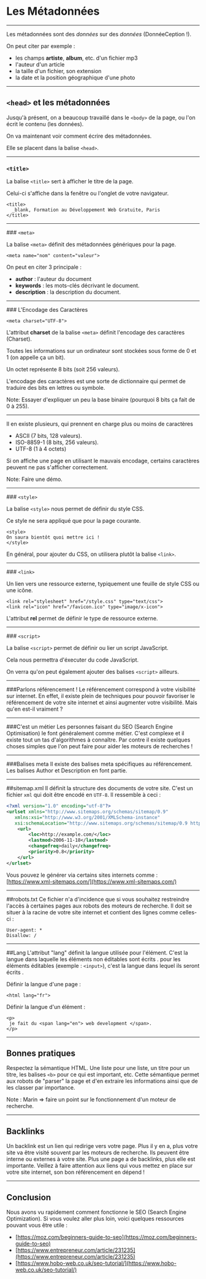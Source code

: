 # Les Métadonnées



---



Les métadonnées sont des _données_ sur des _données_ (DonnéeCeption !).

On peut citer par exemple :
- les champs **artiste**, **album**, etc. d'un fichier mp3
- l'auteur d'un article
- la taille d'un fichier, son extension
- la date et la position géographique d'une photo


***


## `<head>` et les métadonnées

Jusqu'à présent, on a beaucoup travaillé dans le `<body>` de la page, ou l'on écrit le contenu (les données).

On va maintenant voir comment écrire des métadonnées.

Elle se placent dans la balise `<head>`.


***


### `<title>`

La balise `<title>` sert à afficher le titre de la page.

Celui-ci s'affiche dans la fenêtre ou l'onglet de votre navigateur.

```
<title>
  _blank, Formation au Développement Web Gratuite, Paris
</title>
```


***


### `<meta>`

La balise `<meta>` définit des métadonnées génériques pour la page.

`<meta name="nom" content="valeur">`

On peut en citer 3 principale :
- **author** :  l'auteur du document
- **keywords** : les mots-clés décrivant le document.
- **description** : la description du document.


***


### L'Encodage des Caractères

`<meta charset="UTF-8">`

L'attribut **charset** de la balise `<meta>` définit l'encodage des caractères (Charset).

Toutes les informations sur un ordinateur sont stockées sous forme de 0 et 1 (on appelle ça un bit).

Un octet représente 8 bits (soit 256 valeurs).

L'encodage des caractères est une sorte de dictionnaire qui permet de traduire des bits en lettres ou symbole.

Note: Essayer d'expliquer un peu la base binaire (pourquoi 8 bits ça fait de 0 à 255).


***


Il en existe plusieurs, qui prennent en charge plus ou moins de caractères
- ASCII (7 bits, 128 valeurs).
- ISO-8859-1 (8 bits, 256 valeurs).
- UTF-8 (1 à 4 octets)

Si on affiche une page en utilisant le mauvais encodage, certains caractères peuvent ne pas s'afficher correctement.

Note: Faire une démo.


***


### `<style>`

La balise `<style>` nous permet de définir du style CSS.

Ce style ne sera appliqué que pour la page courante.

```
<style>
On saura bientôt quoi mettre ici !
</style>
```

En général, pour ajouter du CSS, on utilisera plutôt la balise `<link>`.


***


### `<link>`

Un lien vers une ressource externe, typiquement une feuille de style CSS ou une icône.

```
<link rel="stylesheet" href="/style.css" type="text/css">
<link rel="icon" href="/favicon.ico" type="image/x-icon">
```

L'attribut **rel** permet de définir le type de ressource externe.


***


### `<script>`

La balise `<script>` permet de définir ou lier un script JavaScript.

Cela nous permettra d'éxecuter du code JavaScript.

On verra qu'on peut également ajouter des balises `<script>` ailleurs.



---



###Parlons référencement !
Le référencement correspond à votre visibilité sur internet. En effet, il existe plein de techniques pour pouvoir favoriser le référencement de votre site internet et ainsi augmenter votre visibilité. Mais qu'en est-il vraiment ?


***


###C'est un métier
Les personnes faisant du SEO (Search Engine Optimisation) le font généralement comme métier. C'est complexe et il existe tout un tas d'algorithmes à connaître. Par contre il existe quelques choses simples que l'on peut faire pour aider les moteurs de recherches !


***


###Balises meta
Il existe des balises meta spécifiques au référencement. Les balises Author et Description en font partie.


***


##sitemap.xml
Il définit la structure des documents de votre site. C'est un fichier `xml` qui doit être encodé en `UTF-8`. Il ressemble à ceci :

```xml
<?xml version="1.0" encoding="utf-8"?>
<urlset xmlns="http://www.sitemaps.org/schemas/sitemap/0.9"
   xmlns:xsi="http://www.w3.org/2001/XMLSchema-instance"
   xsi:schemaLocation="http://www.sitemaps.org/schemas/sitemap/0.9 http://www.sitemaps.org/schemas/sitemap/0.9/sitemap.xsd">
    <url>
        <loc>http://example.com/</loc>
        <lastmod>2006-11-18</lastmod>
        <changefreq>daily</changefreq>
        <priority>0.8</priority>
    </url>
</urlset>
```

Vous pouvez le générer via certains sites internets comme : [https://www.xml-sitemaps.com/](https://www.xml-sitemaps.com/)


***


##robots.txt
Ce fichier n'a d'incidence que si vous souhaitez restreindre l'accès à certaines pages aux robots des moteurs de recherche.
Il doit se situer à la racine de votre site internet et contient des lignes comme celles-ci :

```
User-agent: *
Disallow: /
```


***


##Lang
L'attribut "lang" définit la langue utilisée pour l'élément.
C'est la langue dans laquelle les éléments non éditables sont écrits . pour les éléments éditables (exemple : `<input>`), c'est la langue dans lequel ils seront écrits .

Définir la langue d'une page :

```
<html lang="fr">
```
Définir la langue d'un élément :

```
<p>
 je fait du <span lang="en"> web development </span>.
</p>
```


***


## Bonnes pratiques
Respectez la sémantique HTML. Une liste pour une liste, un titre pour un titre, les balises `<b>` pour ce qui est important, etc. Cette sémantique permet aux robots de "parser" la page et d'en extraire les informations ainsi que de les classer par importance.

Note : Marin => faire un point sur le fonctionnement d'un moteur de recherche.


***


## Backlinks
Un backlink est un lien qui redirige vers votre page. Plus il y en a, plus votre site va être visité souvent par les moteurs de recherche. Ils peuvent être interne ou externes à votre site.
Plus une page a de backlinks, plus elle est importante. Veillez à faire attention aux liens qui vous mettez en place sur votre site internet, son bon référencement en dépend !



---



## Conclusion
Nous avons vu rapidement comment fonctionne le SEO (Search Engine Optimization). Si vous voulez aller plus loin, voici quelques ressources pouvant vous être utile : 
- [https://moz.com/beginners-guide-to-seo](https://moz.com/beginners-guide-to-seo)
- [https://www.entrepreneur.com/article/231235](https://www.entrepreneur.com/article/231235)
- [https://www.hobo-web.co.uk/seo-tutorial/](https://www.hobo-web.co.uk/seo-tutorial/)

